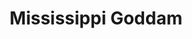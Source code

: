 ---
layout: default
title: Mississippi Goddam
event: 16th Street Baptist Church Bombing
artist: Nina Simone
genre: R&B
writer: Nina Simone
producer: Hal Mooney
album:
label: Philips Records
country: USA
language: English
duration:
released: 1964
video: https://www.youtube.com/embed/LJ25-U3jNWM
description: The song was Simones response to the racially motivated murders of Emmett Till and Medgars Evers in Mississippi as well as the 16th Street Baptist Church Bombing. The song was banned in several US states because of the word ‘goddam’.
award1:
award2:
award3:
versions:



coverart: media/images/cover-art/mississippigoddam_coverart.jpg
---